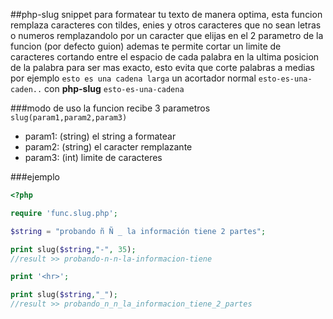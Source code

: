 ##php-slug
snippet para formatear tu texto de manera optima, esta funcion remplaza caracteres con tildes, enies y otros caracteres que no sean letras o numeros remplazandolo por un caracter que elijas en el 2 parametro de la funcion (por defecto guion) ademas te permite cortar un limite de caracteres cortando entre el espacio de cada palabra en la ultima posicion de la palabra para ser mas exacto, esto evita que corte palabras a medias 
por ejemplo `esto es una cadena larga` un acortador normal `esto-es-una-caden..` con **php-slug** `esto-es-una-cadena`

###modo de uso
la funcion recibe 3 parametros `slug(param1,param2,param3)` 
- param1: (string) el string a formatear
- param2: (string) el caracter remplazante
- param3: (int) limite de caracteres

###ejemplo
```php
<?php

require 'func.slug.php';

$string = "probando ñ Ñ _ la información tiene 2 partes";

print slug($string,"-", 35);
//result >> probando-n-n-la-informacion-tiene

print '<hr>';

print slug($string,"_");
//result >> probando_n_n_la_informacion_tiene_2_partes

```
